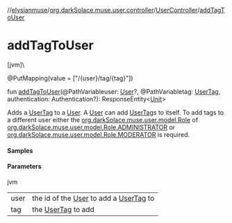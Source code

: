 //[elysianmuse](../../../index.md)/[org.darkSolace.muse.user.controller](../index.md)/[UserController](index.md)/[addTagToUser](add-tag-to-user.md)

# addTagToUser

[jvm]\

@PutMapping(value = [&quot;/{user}/tag/{tag}&quot;])

fun [addTagToUser](add-tag-to-user.md)(@PathVariableuser: [User](../../org.darkSolace.muse.user.model/-user/index.md)?,
@PathVariabletag: [UserTag](../../org.darkSolace.muse.user.model/-user-tag/index.md), authentication: Authentication?):
ResponseEntity&lt;[Unit](https://kotlinlang.org/api/latest/jvm/stdlib/kotlin/-unit/index.html)&gt;

Adds a [UserTag](../../org.darkSolace.muse.user.model/-user-tag/index.md) to
a [User](../../org.darkSolace.muse.user.model/-user/index.md).
A [User](../../org.darkSolace.muse.user.model/-user/index.md) can
add [UserTag](../../org.darkSolace.muse.user.model/-user-tag/index.md)s to itself. To add tags to a different user
either the [org.darkSolace.muse.user.model.Role](../../org.darkSolace.muse.user.model/-role/index.md)
of [org.darkSolace.muse.user.model.Role.ADMINISTRATOR](../../org.darkSolace.muse.user.model/-role/-a-d-m-i-n-i-s-t-r-a-t-o-r/index.md)
or [org.darkSolace.muse.user.model.Role.MODERATOR](../../org.darkSolace.muse.user.model/-role/-m-o-d-e-r-a-t-o-r/index.md)
is required.

#### Samples

#### Parameters

jvm

|      |                                                                                                                                                          |
|------|----------------------------------------------------------------------------------------------------------------------------------------------------------|
| user | the id of the [User](../../org.darkSolace.muse.user.model/-user/index.md) to add a [UserTag](../../org.darkSolace.muse.user.model/-user-tag/index.md) to |
| tag  | the [UserTag](../../org.darkSolace.muse.user.model/-user-tag/index.md) to add                                                                            |
